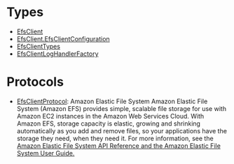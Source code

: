 # Types

  - [EfsClient](/aws-sdk-swift/reference/0.x/AWSEFS/EfsClient)
  - [EfsClient.EfsClientConfiguration](/aws-sdk-swift/reference/0.x/AWSEFS/EfsClient_EfsClientConfiguration)
  - [EfsClientTypes](/aws-sdk-swift/reference/0.x/AWSEFS/EfsClientTypes)
  - [EfsClientLogHandlerFactory](/aws-sdk-swift/reference/0.x/AWSEFS/EfsClientLogHandlerFactory)

# Protocols

  - [EfsClientProtocol](/aws-sdk-swift/reference/0.x/AWSEFS/EfsClientProtocol):
    <fullname>Amazon Elastic File System</fullname>
    Amazon Elastic File System (Amazon EFS) provides simple, scalable file storage for use
    with Amazon EC2 instances in the Amazon Web Services Cloud. With Amazon EFS, storage capacity is elastic,
    growing and shrinking automatically as you add and remove files, so your applications have the
    storage they need, when they need it. For more information, see the <a href="https://docs.aws.amazon.com/efs/latest/ug/api-reference.html">Amazon Elastic File System API Reference and the <a href="https://docs.aws.amazon.com/efs/latest/ug/whatisefs.html">Amazon Elastic File System User Guide.
